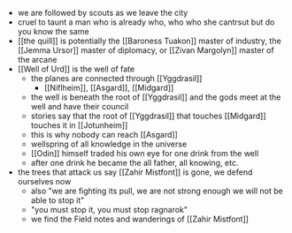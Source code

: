 - we are followed by scouts as we leave the city
- cruel to taunt a man who is already who, who who she cantrsut but do you know the same 
- [[the quill]] is potentially the [[Baroness Tuakon]] master of industry, the [[Jemma Ursor]] master of diplomacy, or [[Zivan Margolyn]] master of the arcane
- [[Well of Urd]] is the well of fate
    - the planes are connected through [[Yggdrasil]]
        - [[Niflheim]], [[Asgard]], [[Midgard]]
    - the well is beneath the root of [[Yggdrasil]] and the gods meet at the well and have their council
    - stories say that the root of [[Yggdrasil]] that touches [[Midgard]] touches it in [[Jotunheim]]
    - this is why nobody can reach [[Asgard]]
    - wellspring of all knowledge in the universe
    - [[Odin]] himself traded his own eye for one drink from the well
    - after one drink he became the all father, all knowing, etc.
- the trees that attack us say [[Zahir Mistfont]] is gone, we defend ourselves now
    - also "we are fighting its pull, we are not strong enough we will not be able to stop it"
    - "you must stop it, you must stop ragnarok"
    - we find the Field notes and wanderings of [[Zahir Mistfont]]
    